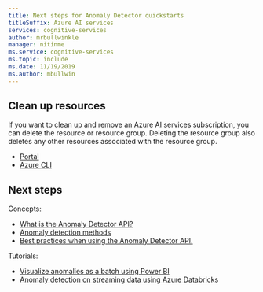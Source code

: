 ```yaml
---
title: Next steps for Anomaly Detector quickstarts
titleSuffix: Azure AI services
services: cognitive-services
author: mrbullwinkle
manager: nitinme
ms.service: cognitive-services
ms.topic: include 
ms.date: 11/19/2019
ms.author: mbullwin
---
```


## Clean up resources

If you want to clean up and remove an Azure AI services subscription, you can delete the resource or resource group. Deleting the resource group also deletes any other resources associated with the resource group.

* [Portal](../../cognitive-services-apis-create-account.md#clean-up-resources)
* [Azure CLI](../../cognitive-services-apis-create-account-cli.md#clean-up-resources)

## Next steps

Concepts:

* [What is the Anomaly Detector API?](../overview.md)
* [Anomaly detection methods](../how-to/identify-anomalies.md)
* [Best practices when using the Anomaly Detector API.](../concepts/anomaly-detection-best-practices.md) 

Tutorials:

* [Visualize anomalies as a batch using Power BI](../tutorials/batch-anomaly-detection-powerbi.md)
* [Anomaly detection on streaming data using Azure Databricks](../overview.md)
